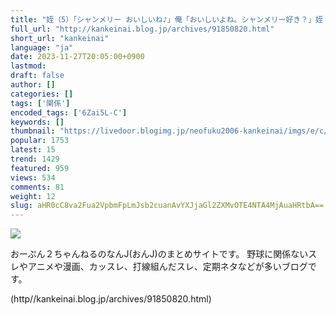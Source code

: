 ```yaml
---
title: "姪（5）「シャンメリー おいしいね♪」俺「おいしいよね。シャンメリー好き？」姪「うん♪それでケーキは？」← "
full_url: "http://kankeinai.blog.jp/archives/91850820.html"
short_url: "kankeinai"
language: "ja"
date: 2023-11-27T20:05:00+0900
lastmod: 
draft: false
author: []
categories: []
tags: ['関係']
encoded_tags: ['6Zai5L-C']
keywords: []
thumbnail: "https://livedoor.blogimg.jp/neofuku2006-kankeinai/imgs/e/c/ecb15396-s.jpg"
popular: 1753
latest: 15
trend: 1429
featured: 959
views: 534
comments: 81
weight: 12
slug: aHR0cC8va2Fua2VpbmFpLmJsb2cuanAvYXJjaGl2ZXMvOTE4NTA4MjAuaHRtbA==
---
```


![](https://livedoor.blogimg.jp/neofuku2006-kankeinai/imgs/e/c/ecb15396-s.jpg)

<div> <p id='blog-description'>おーぷん２ちゃんねるのなんJ(おんJ)のまとめサイトです。 野球に関係ないスレやアニメや漫画、カッスレ、打線組んだスレ、定期ネタなどが多いブログです。</p> </div>

(http//kankeinai.blog.jp/archives/91850820.html)
